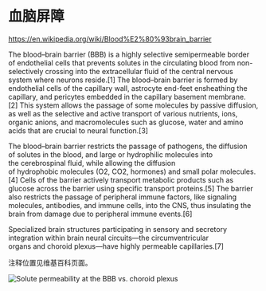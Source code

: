 # 血脑屏障

https://en.wikipedia.org/wiki/Blood%E2%80%93brain_barrier

The blood–brain barrier (BBB) is a highly selective semipermeable border of endothelial cells that prevents solutes in the circulating blood from non-selectively crossing into the extracellular fluid of the central nervous system where neurons reside.[1] The blood–brain barrier is formed by endothelial cells of the capillary wall, astrocyte end-feet ensheathing the capillary, and pericytes embedded in the capillary basement membrane.[2] This system allows the passage of some molecules by passive diffusion, as well as the selective and active transport of various nutrients, ions, organic anions, and macromolecules such as glucose, water and amino acids that are crucial to neural function.[3]

The blood–brain barrier restricts the passage of pathogens, the diffusion of solutes in the blood, and large or hydrophilic molecules into the cerebrospinal fluid, while allowing the diffusion of hydrophobic molecules (O2, CO2, hormones) and small polar molecules.[4] Cells of the barrier actively transport metabolic products such as glucose across the barrier using specific transport proteins.[5] The barrier also restricts the passage of peripheral immune factors, like signaling molecules, antibodies, and immune cells, into the CNS, thus insulating the brain from damage due to peripheral immune events.[6]

Specialized brain structures participating in sensory and secretory integration within brain neural circuits—the circumventricular organs and choroid plexus—have highly permeable capillaries.[7]

注释位置见维基百科页面。

![Solute permeability at the BBB
vs. choroid plexus](https://github.com/lifescience4ever/Files/blob/main/Solute%20permeability%20at%20the%20BBB%20vs.%20choroid%20plexus.jpg)
